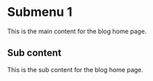 # Submenu 1

This is the main content for the blog home page.

## Sub content

This is the sub content for the blog home page.